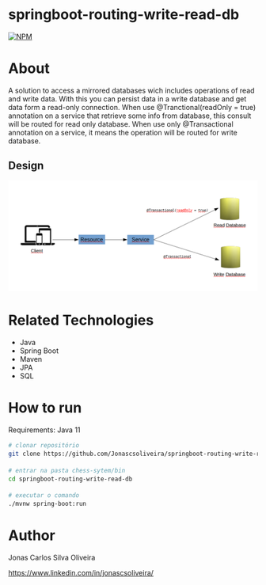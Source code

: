 # springboot-routing-write-read-db

[![NPM](https://img.shields.io/npm/l/react)](https://github.com/Jonascsoliveira/springboot-routing-write-read-db/blob/main/LICENSE) 

# About
A solution to access a mirrored databases wich includes operations of read and write data. With this you can persist data in a write database and get data form a read-only connection. When use @Tranctional(readOnly = true) annotation on a service that retrieve some info from database, this consult 
will be routed for read only database. When use only @Transactional annotation on a service, it means the operation will be routed for write database.

## Design
![routing-design](https://github.com/Jonascsoliveira/assets/blob/master/routingdb/imagerouting.png)


# Related Technologies
- Java
- Spring Boot
- Maven
- JPA
- SQL

# How to run

Requirements: Java 11

```bash
# clonar repositório
git clone https://github.com/Jonascsoliveira/springboot-routing-write-read-db.git

# entrar na pasta chess-sytem/bin
cd springboot-routing-write-read-db

# executar o comando
./mvnw spring-boot:run
```

# Author

Jonas Carlos Silva Oliveira

https://www.linkedin.com/in/jonascsoliveira/
